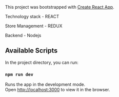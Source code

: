 This project was bootstrapped with [Create React App](https://github.com/facebook/create-react-app).

Technology stack - REACT

Store Management - REDUX

Backend - Nodejs

## Available Scripts

In the project directory, you can run:

### `npm run dev`

Runs the app in the development mode.<br>
Open [http://localhost:3000](http://localhost:3000) to view it in the browser.

